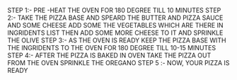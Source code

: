 STEP 1:-
        PRE -HEAT THE  OVEN  FOR 180 DEGREE TILL 10 MINUTES 
 STEP 2:-
        TAKE THE PIZZA BASE AND SPEARD THE BUTTER AND PIZZA SAUCE AND SOME CHEESE ADD SOME  THE VEGETABLES WHICH ARE THERE IN INGRIDENTS LIST THEN ADD SOME MORE CHEESE TO IT AND SPRINKLE THE OLIVE 
STEP 3:- 
        AS THE OVEN IS READY KEEP THE PIZZA BASE WITH THE INGRIDENTS TO THE OVEN FOR 180 DEGREE TILL 10-15 MINUTES 
STEP 4:-
        AFTER THE PIZZA IS BAKED IN OVEN TAKE THE PIZZA OUT FROM  THE OVEN SPRINKLE THE OREGANO 
STEP 5 :-
        NOW, YOUR PIZZA IS READY 